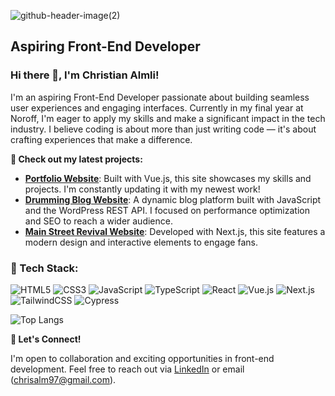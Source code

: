 ![github-header-image(2)](https://github.com/chralmli/chralmli/assets/59100233/dc06609f-3e0b-4b60-b2db-faf1e886a2c5)
## Aspiring Front-End Developer

### Hi there 👋, I'm Christian Almli!

I'm an aspiring Front-End Developer passionate about building seamless user experiences and engaging interfaces. Currently in my final year at Noroff, I'm eager to apply my skills and make a significant impact in the tech industry. I believe coding is about more than just writing code — it's about crafting experiences that make a difference.

**🚀 Check out my latest projects:**

*   **[Portfolio Website](https://almlli-portfolio.netlify.app/)**: Built with Vue.js, this site showcases my skills and projects. I'm constantly updating it with my newest work!
*   **[Drumming Blog Website](link-to-your-blog)**: A dynamic blog platform built with JavaScript and the WordPress REST API. I focused on performance optimization and SEO to reach a wider audience.
*   **[Main Street Revival Website](link-to-band-website)**: Developed with Next.js, this site features a modern design and interactive elements to engage fans.

### 🚀 Tech Stack:
![HTML5](https://img.shields.io/badge/-HTML5-%23E34F26?style=flat&logo=html5&logoColor=white)
![CSS3](https://img.shields.io/badge/-CSS3-%231572B6?style=flat&logo=css3)
![JavaScript](https://img.shields.io/badge/-JavaScript-%23F7DF1E?style=flat&logo=javascript&logoColor=black)
![TypeScript](https://img.shields.io/badge/typescript-%23007ACC.svg?style=flat&logo=typescript&logoColor=white)
![React](https://img.shields.io/badge/-React-%2361DAFB?style=flat&logo=react&logoColor=white)
![Vue.js](https://img.shields.io/badge/-Vue.js-%234FC08D?style=flat&logo=vue.js&logoColor=white)
![Next.js](https://img.shields.io/badge/-Next.js-%23000000?style=flat&logo=next.js&logoColor=white)
![TailwindCSS](https://img.shields.io/badge/-TailwindCSS-%2338B2AC?style=flat&logo=tailwind-css&logoColor=white)
![Cypress](https://img.shields.io/badge/-Cypress-%2317202C?style=flat&logo=cypress&logoColor=white)

![Top Langs](https://github-readme-stats.vercel.app/api/top-langs/?username=chralmli&layout=compact)


**🤝 Let's Connect!**

I'm open to collaboration and exciting opportunities in front-end development. Feel free to reach out via [LinkedIn]([your-linkedin-profile](https://www.linkedin.com/in/christian-almli-4b82b8196/)) or email (chrisalm97@gmail.com).
